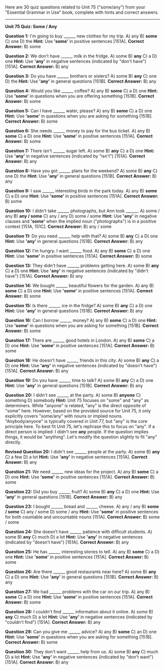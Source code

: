 Here are 30 quiz questions related to Unit 75 ("some/any") from your "Essential Grammar in Use" book, complete with hints and correct answers.

---

**Unit 75 Quiz: Some / Any**

**Question 1:** I'm going to buy ______ new clothes for my trip.
A) any
B) **some**
C) one
D) the
**Hint:** Use **'some'** in positive sentences [151A].
**Correct Answer:** B) some

**Question 2:** We don't have ______ milk in the fridge.
A) some
B) **any**
C) a
D) one
**Hint:** Use **'any'** in negative sentences (indicated by "don't have") [151A].
**Correct Answer:** B) any

**Question 3:** Do you have ______ brothers or sisters?
A) some
B) **any**
C) one
D) the
**Hint:** Use **'any'** in general questions [151B].
**Correct Answer:** B) any

**Question 4:** Would you like ______ coffee?
A) any
B) **some**
C) a
D) one
**Hint:** Use **'some'** in questions when you are offering something [151B].
**Correct Answer:** B) some

**Question 5:** Can I have ______ water, please?
A) any
B) **some**
C) a
D) one
**Hint:** Use **'some'** in questions when you are asking for something [151B].
**Correct Answer:** B) some

**Question 6:** She needs ______ money to pay for the bus ticket.
A) any
B) **some**
C) a
D) one
**Hint:** Use **'some'** in positive sentences [151A].
**Correct Answer:** B) some

**Question 7:** There isn't ______ sugar left.
A) some
B) **any**
C) a
D) one
**Hint:** Use **'any'** in negative sentences (indicated by "isn't") [151A].
**Correct Answer:** B) any

**Question 8:** Have you got ______ plans for the weekend?
A) some
B) **any**
C) one
D) the
**Hint:** Use **'any'** in general questions [151B].
**Correct Answer:** B) any

**Question 9:** I saw ______ interesting birds in the park today.
A) any
B) **some**
C) a
D) one
**Hint:** Use **'some'** in positive sentences [151A].
**Correct Answer:** B) some

**Question 10:** I didn't take ______ photographs, but Ann took ______.
A) some / any
B) **any / some**
C) any / any
D) some / some
**Hint:** Use **'any'** in negative clauses and **'some'** when the implied noun ("photographs") is in a positive context [151A, 151C].
**Correct Answer:** B) any / some

**Question 11:** Do you need ______ help with that?
A) some
B) **any**
C) a
D) one
**Hint:** Use **'any'** in general questions [151B].
**Correct Answer:** B) any

**Question 12:** I'm hungry. I want ______ food.
A) any
B) **some**
C) a
D) one
**Hint:** Use **'some'** in positive sentences [151A].
**Correct Answer:** B) some

**Question 13:** They didn't have ______ problems getting here.
A) some
B) **any**
C) a
D) one
**Hint:** Use **'any'** in negative sentences (indicated by "didn't have") [151A].
**Correct Answer:** B) any

**Question 14:** We bought ______ beautiful flowers for the garden.
A) any
B) **some**
C) a
D) one
**Hint:** Use **'some'** in positive sentences [151A].
**Correct Answer:** B) some

**Question 15:** Is there ______ ice in the fridge?
A) some
B) **any**
C) a
D) one
**Hint:** Use **'any'** in general questions [151B].
**Correct Answer:** B) any

**Question 16:** Can I borrow ______ money?
A) any
B) **some**
C) a
D) one
**Hint:** Use **'some'** in questions when you are asking for something [151B].
**Correct Answer:** B) some

**Question 17:** There are ______ good hotels in London.
A) any
B) **some**
C) a
D) one
**Hint:** Use **'some'** in positive sentences [151A].
**Correct Answer:** B) some

**Question 18:** He doesn't have ______ friends in this city.
A) some
B) **any**
C) a
D) one
**Hint:** Use **'any'** in negative sentences (indicated by "doesn't have") [151A].
**Correct Answer:** B) any

**Question 19:** Do you have ______ time to talk?
A) some
B) **any**
C) a
D) one
**Hint:** Use **'any'** in general questions [151B].
**Correct Answer:** B) any

**Question 20:** I didn't see ______ at the party.
A) some
B) **anyone**
C) something
D) somebody
**Hint:** Unit 75 focuses on "some" and "any" as determiners. While "anyone" is related, "any" is the direct opposite of "some" here. However, based on the provided source for Unit 75, it only explicitly covers "some/any" with nouns or implied nouns. "Anybody/anyone" is typically covered in Unit 77, but "any" is the core principle here. To best fit Unit 75, let's rephrase this to focus on "any". If a direct person is implied: I didn't see **any** people. If the question implies things, it would be "anything". Let's modify the question slightly to fit "any" directly.

**Revised Question 20:** I didn't see ______ people at the party.
A) some
B) **any**
C) a few
D) a lot
**Hint:** Use **'any'** in negative sentences [151A].
**Correct Answer:** B) any

**Question 21:** We need ______ new ideas for the project.
A) any
B) **some**
C) a
D) one
**Hint:** Use **'some'** in positive sentences [151A].
**Correct Answer:** B) some

**Question 22:** Did you buy ______ fruit?
A) some
B) **any**
C) a
D) one
**Hint:** Use **'any'** in general questions [151B].
**Correct Answer:** B) any

**Question 23:** I bought ______ bread and ______ cheese.
A) any / any
B) **some / some**
C) any / some
D) some / any
**Hint:** Use **'some'** in positive sentences for both countable and uncountable nouns [151A].
**Correct Answer:** B) some / some

**Question 24:** She doesn't have ______ patience with difficult students.
A) some
B) **any**
C) much
D) a lot
**Hint:** Use **'any'** in negative sentences (indicated by "doesn't have") [151A].
**Correct Answer:** B) any

**Question 25:** He has ______ interesting stories to tell.
A) any
B) **some**
C) a
D) one
**Hint:** Use **'some'** in positive sentences [151A].
**Correct Answer:** B) some

**Question 26:** Are there ______ good restaurants near here?
A) some
B) **any**
C) a
D) one
**Hint:** Use **'any'** in general questions [151B].
**Correct Answer:** B) any

**Question 27:** We had ______ problems with the car on our trip.
A) any
B) **some**
C) a
D) one
**Hint:** Use **'some'** in positive sentences [151A].
**Correct Answer:** B) some

**Question 28:** I couldn't find ______ information about it online.
A) some
B) **any**
C) much
D) a lot
**Hint:** Use **'any'** in negative sentences (indicated by "couldn't find") [151A].
**Correct Answer:** B) any

**Question 29:** Can you give me ______ advice?
A) any
B) **some**
C) an
D) one
**Hint:** Use **'some'** in questions when you are asking for something [151B].
**Correct Answer:** B) some

**Question 30:** They don't want ______ help from us.
A) some
B) **any**
C) much
D) a lot
**Hint:** Use **'any'** in negative sentences (indicated by "don't want") [151A].
**Correct Answer:** B) any